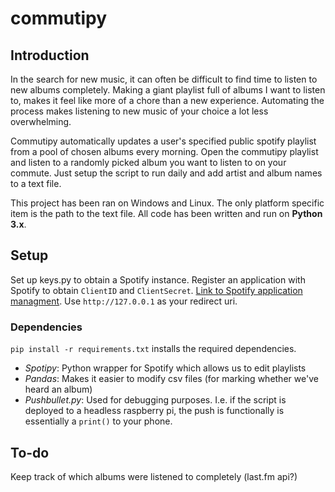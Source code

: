 # commutipy

## Introduction
In the search for new music, it can often be difficult to find time to listen to new albums completely. Making a giant playlist full of albums I want to listen to, makes it feel like more of a chore than a new experience. Automating the process makes listening to new music of your choice a lot less overwhelming. 


Commutipy automatically updates a user's specified public spotify playlist from a pool of chosen albums every morning. Open the commutipy playlist and listen to a randomly picked album  you want to listen to on your commute. Just setup the script to run daily and add artist and album names to a text file.


This project has been ran on Windows and Linux. The only platform specific item is the path to the text file. All code has been written and run on **Python 3.x**. 

## Setup
Set up keys.py to obtain a Spotify instance. Register an application with Spotify to obtain `ClientID` and `ClientSecret`.
[Link to Spotify application managment](https://developer.spotify.com/my-applications).
Use `http://127.0.0.1` as your redirect uri. 

### Dependencies
`pip install -r requirements.txt` installs the required dependencies. 

- *Spotipy*: Python wrapper for Spotify which allows us to edit playlists
- *Pandas*: Makes it easier to modify csv files (for marking whether we've heard an album)
- *Pushbullet.py*: Used for debugging purposes. I.e. if the script is deployed to a headless raspberry pi, the push is functionally is essentially a `print()` to your phone. 

## To-do
Keep track of which albums were listened to completely (last.fm api?)
